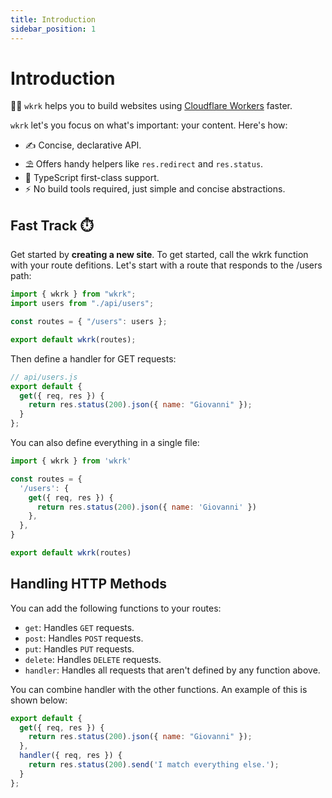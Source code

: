 ```yaml
---
title: Introduction
sidebar_position: 1
---
```


# Introduction

👩‍🚒 `wkrk` helps you to build websites using [Cloudflare Workers](https://developers.cloudflare.com/workers) faster.

`wkrk` let's you focus on what's important: your content. Here's how:

- ✍️ Concise, declarative API.
- ⛱ Offers handy helpers like `res.redirect` and `res.status`.
- 🔵 TypeScript first-class support.
- ⚡️ No build tools required, just simple and concise abstractions.

## Fast Track ⏱️

Get started by **creating a new site**.
To get started, call the wkrk function with your route defitions. Let's start with a route that responds to the /users path:

```js title='index.js'
import { wkrk } from "wkrk";
import users from "./api/users";

const routes = { "/users": users };

export default wkrk(routes);
```

Then define a handler for GET requests:

```js
// api/users.js
export default {
  get({ req, res }) {
    return res.status(200).json({ name: "Giovanni" });
  }
};
```

You can also define everything in a single file:

```js
import { wkrk } from 'wkrk'

const routes = {
  '/users': {
    get({ req, res }) {
      return res.status(200).json({ name: 'Giovanni' })
    },
  },
}

export default wkrk(routes)
```

## Handling HTTP Methods

You can add the following functions to your routes:

- `get`: Handles `GET` requests.
- `post`: Handles `POST` requests.
- `put`: Handles `PUT` requests.
- `delete`: Handles `DELETE` requests.
- `handler`: Handles all requests that aren't defined by any function above.

You can combine handler with the other functions.  An example of this is shown below:

```js
export default {
  get({ req, res }) {
    return res.status(200).json({ name: "Giovanni" });
  },
  handler({ req, res }) {
    return res.status(200).send('I match everything else.');
  }
};
```
